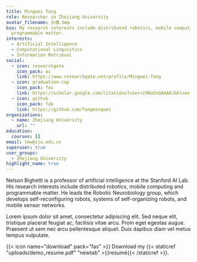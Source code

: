 ```yaml
---
title: Mingwei Tang
role: Researcher in Zhejiang University
avatar_filename: 头像.bmp
bio: My research interests include distributed robotics, mobile computing and
  programmable matter.
interests:
  - Artificial Intelligence
  - Computational Linguistics
  - Information Retrieval
social:
  - icon: researchgate
    icon_pack: ai
    link: https://www.researchgate.net/profile/Mingwei-Tang
  - icon: graduation-cap
    icon_pack: fas
    link: https://scholar.google.com/citations?user=I9NaSsQAAAAJ&hl=en
  - icon: github
    icon_pack: fab
    link: https://github.com/Tangmingwei
organizations:
  - name: Zhejiang University
    url: ""
education:
  courses: []
email: tmw@zju.edu.cn
superuser: true
user_groups:
  - Zhejiang University
highlight_name: true
---
```


Nelson Bighetti is a professor of artificial intelligence at the Stanford AI Lab. His research interests include distributed robotics, mobile computing and programmable matter. He leads the Robotic Neurobiology group, which develops self-reconfiguring robots, systems of self-organizing robots, and mobile sensor networks.

Lorem ipsum dolor sit amet, consectetur adipiscing elit. Sed neque elit, tristique placerat feugiat ac, facilisis vitae arcu. Proin eget egestas augue. Praesent ut sem nec arcu pellentesque aliquet. Duis dapibus diam vel metus tempus vulputate.

{{< icon name="download" pack="fas" >}} Download my {{< staticref "uploads/demo_resume.pdf" "newtab" >}}resumé{{< /staticref >}}.
